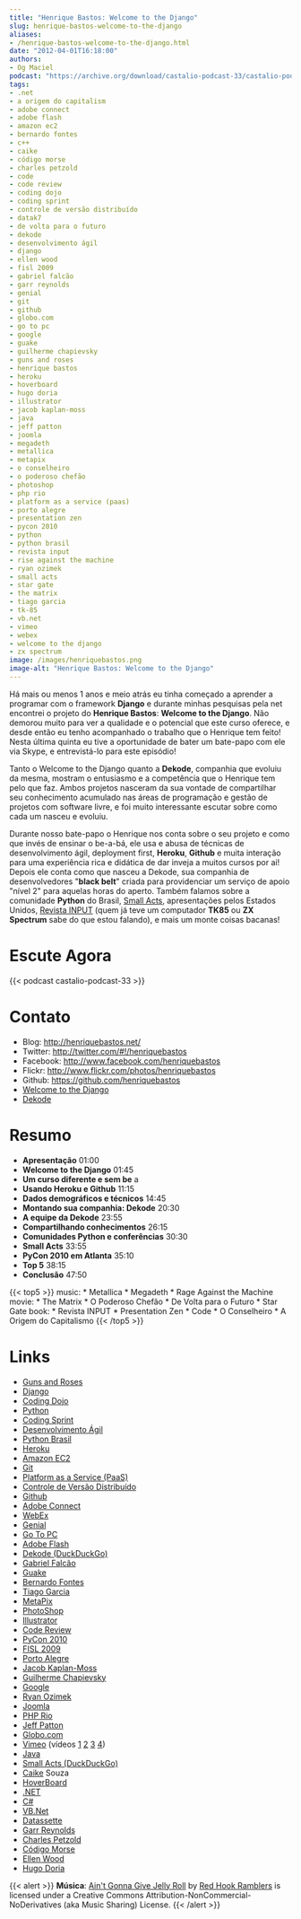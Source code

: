 ```yaml
---
title: "Henrique Bastos: Welcome to the Django"
slug: henrique-bastos-welcome-to-the-django
aliases:
- /henrique-bastos-welcome-to-the-django.html
date: "2012-04-01T16:18:00"
authors:
- Og Maciel
podcast: "https://archive.org/download/castalio-podcast-33/castalio-podcast-33.mp3"
tags:
- .net
- a origem do capitalism
- adobe connect
- adobe flash
- amazon ec2
- bernardo fontes
- c++
- caike
- código morse
- charles petzold
- code
- code review
- coding dojo
- coding sprint
- controle de versão distribuído
- datak7
- de volta para o futuro
- dekode
- desenvolvimento ágil
- django
- ellen wood
- fisl 2009
- gabriel falcão
- garr reynolds
- genial
- git
- github
- globo.com
- go to pc
- google
- guake
- guilherme chapievsky
- guns and roses
- henrique bastos
- heroku
- hoverboard
- hugo doria
- illustrator
- jacob kaplan-moss
- java
- jeff patton
- joomla
- megadeth
- metallica
- metapix
- o conselheiro
- o poderoso chefão
- photoshop
- php rio
- platform as a service (paas)
- porto alegre
- presentation zen
- pycon 2010
- python
- python brasil
- revista input
- rise against the machine
- ryan ozimek
- small acts
- star gate
- the matrix
- tiago garcia
- tk-85
- vb.net
- vimeo
- webex
- welcome to the django
- zx spectrum
image: /images/henriquebastos.png
image-alt: "Henrique Bastos: Welcome to the Django"
---
```


Há mais ou menos 1 anos e meio atrás eu tinha começado a aprender a
programar com o framework **Django** e durante minhas pesquisas pela net
encontrei o projeto do **Henrique Bastos**: **Welcome to the Django**.
Não demorou muito para ver a qualidade e o potencial que este curso
oferece, e desde então eu tenho acompanhado o trabalho que o Henrique
tem feito! Nesta última quinta eu tive a oportunidade de bater um
bate-papo com ele via Skype, e entrevistá-lo para este episódio!

<div class="clearfix"></div>

Tanto o Welcome to the Django quanto a **Dekode**, companhia que evoluiu
da mesma, mostram o entusiasmo e a competência que o Henrique tem pelo
que faz. Ambos projetos nasceram da sua vontade de compartilhar seu
conhecimento acumulado nas áreas de programação e gestão de projetos com
software livre, e foi muito interessante escutar sobre como cada um
nasceu e evoluiu.

Durante nosso bate-papo o Henrique nos conta sobre o seu projeto e como
que invés de ensinar o be-a-bá, ele usa e abusa de técnicas de
desenvolvimento ágil, deployment first, **Heroku**, **Github** e muita
interação para uma experiência rica e didática de dar inveja a muitos
cursos por ai! Depois ele conta como que nasceu a Dekode, sua companhia
de desenvolvedores \"**black belt**\" criada para providenciar um
serviço de apoio \"nível 2\" para aquelas horas do aperto. Também
falamos sobre a comunidade **Python** do Brasil, [Small
Acts](http://smallactsmanifesto.org/), apresentações pelos Estados
Unidos, [Revista INPUT](http://www.datacassete.com.br/) (quem já teve um
computador **TK85** ou **ZX Spectrum** sabe do que estou falando), e
mais um monte coisas bacanas!

# Escute Agora

{{< podcast castalio-podcast-33 >}}

# Contato

- Blog: <http://henriquebastos.net/>
- Twitter: <http://twitter.com/#!/henriquebastos>
- Facebook: <http://www.facebook.com/henriquebastos>
- Flickr: <http://www.flickr.com/photos/henriquebastos>
- Github: <https://github.com/henriquebastos>
- [Welcome to the Django](http://welcometothedjango.com.br/)
- [Dekode](http://dekode.com.br/)

# Resumo

- **Apresentação** 01:00
- **Welcome to the Django** 01:45
- **Um curso diferente e sem be** a
- **Usando Heroku e Github** 11:15
- **Dados demográficos e técnicos** 14:45
- **Montando sua companhia: Dekode** 20:30
- **A equipe da Dekode** 23:55
- **Compartilhando conhecimentos** 26:15
- **Comunidades Python e conferências** 30:30
- **Small Acts** 33:55
- **PyCon 2010 em Atlanta** 35:10
- **Top 5** 38:15
- **Conclusão** 47:50

{{< top5 >}}
music:
    * Metallica
    * Megadeth
    * Rage Against the Machine
movie:
    * The Matrix
    * O Poderoso Chefão
    * De Volta para o Futuro
    * Star Gate
book:
    * Revista INPUT
    * Presentation Zen
    * Code
    * O Conselheiro
    * A Origem do Capitalismo
{{< /top5 >}}

# Links

- [Guns and Roses](https://duckduckgo.com/?q=Guns+and+Roses)
- [Django](https://duckduckgo.com/?q=Django)
- [Coding Dojo](https://duckduckgo.com/?q=Coding+Dojo)
- [Python](https://duckduckgo.com/?q=Python)
- [Coding Sprint](https://duckduckgo.com/?q=Coding+Sprint)
- [Desenvolvimento Ágil](https://duckduckgo.com/?q=Desenvolvimento+Ágil)
- [Python Brasil](https://duckduckgo.com/?q=Python+Brasil)
- [Heroku](https://duckduckgo.com/?q=Heroku)
- [Amazon EC2](https://duckduckgo.com/?q=Amazon+EC2)
- [Git](https://duckduckgo.com/?q=Git)
- [Platform as a Service (PaaS)](https://duckduckgo.com/?q=Platform+as+a+Service+(PaaS))
- [Controle de Versão Distribuído](https://duckduckgo.com/?q=Controle+de+Versão+Distribuído)
- [Github](https://duckduckgo.com/?q=Github)
- [Adobe Connect](https://duckduckgo.com/?q=Adobe+Connect)
- [WebEx](https://duckduckgo.com/?q=WebEx)
- [Genial](https://duckduckgo.com/?q=Genial)
- [Go To PC](https://duckduckgo.com/?q=Go+To+PC)
- [Adobe Flash](https://duckduckgo.com/?q=Adobe+Flash)
- [Dekode (DuckDuckGo)](https://duckduckgo.com/?q=Dekode)
- [Gabriel Falcão](https://duckduckgo.com/?q=Gabriel+Falcão)
- [Guake](https://duckduckgo.com/?q=Guake)
- [Bernardo Fontes](https://duckduckgo.com/?q=Bernardo+Fontes)
- [Tiago Garcia](https://duckduckgo.com/?q=Tiago+Garcia)
- [MetaPix](https://duckduckgo.com/?q=MetaPix)
- [PhotoShop](https://duckduckgo.com/?q=PhotoShop)
- [Illustrator](https://duckduckgo.com/?q=Illustrator)
- [Code Review](https://duckduckgo.com/?q=Code+Review)
- [PyCon 2010](https://duckduckgo.com/?q=PyCon+2010)
- [FISL 2009](https://duckduckgo.com/?q=FISL+2009)
- [Porto Alegre](https://duckduckgo.com/?q=Porto+Alegre)
- [Jacob Kaplan-Moss](https://duckduckgo.com/?q=Jacob+Kaplan-Moss)
- [Guilherme Chapievsky](https://duckduckgo.com/?q=Guilherme+Chapievsky)
- [Google](https://duckduckgo.com/?q=Google)
- [Ryan Ozimek](https://duckduckgo.com/?q=Ryan+Ozimek)
- [Joomla](https://duckduckgo.com/?q=Joomla)
- [PHP Rio](https://duckduckgo.com/?q=PHP+Rio)
- [Jeff Patton](https://duckduckgo.com/?q=Jeff+Patton)
- [Globo.com](https://duckduckgo.com/?q=Globo.com)
- [Vimeo](https://duckduckgo.com/?q=Vimeo) (vídeos [1](http://devinrio.com.br/2009) [2](http://devinrio.com.br/) [3](http://vimeo.com/channels/devinrio) [4](http://www.flickr.com/groups/devinrio/))
- [Java](https://duckduckgo.com/?q=Java)
- [Small Acts (DuckDuckGo)](https://duckduckgo.com/?q=Small+Acts)
- [Caike](https://duckduckgo.com/?q=Caike) Souza
- [HoverBoard](https://duckduckgo.com/?q=HoverBoard)
- [.NET](https://duckduckgo.com/?q=.NET)
- [C#](https://duckduckgo.com/?q=C#)
- [VB.Net](https://duckduckgo.com/?q=VB.Net)
- [Datassette](https://datassette.org/)
- [Garr Reynolds](https://duckduckgo.com/?q=Garr+Reynolds)
- [Charles Petzold](https://duckduckgo.com/?q=Charles+Petzold)
- [Código Morse](https://duckduckgo.com/?q=Código+Morse)
- [Ellen Wood](https://duckduckgo.com/?q=Ellen+Wood)
- [Hugo Doria](https://duckduckgo.com/?q=Hugo+Doria)

{{< alert >}}
**Música**: [Ain\'t Gonna Give Jelly
Roll](http://freemusicarchive.org/music/Red_Hook_Ramblers/Live__WFMU_on_Antique_Phonograph_Music_Program_with_MAC_Feb_8_2011/Red_Hook_Ramblers_-_12_-_Aint_Gonna_Give_Jelly_Roll)
by [Red Hook Ramblers](http://www.redhookramblers.com/) is licensed
under a Creative Commons Attribution-NonCommercial-NoDerivatives (aka
Music Sharing) License.
{{< /alert >}}
